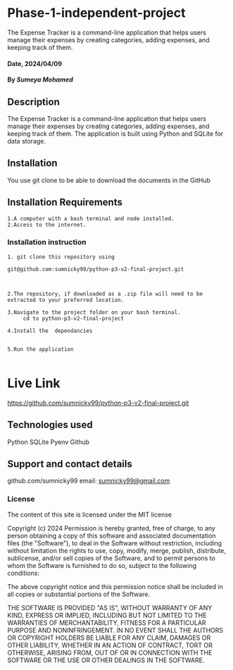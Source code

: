 # Phase-1-independent-project
The Expense Tracker is a command-line application that helps users manage their expenses by creating categories, adding expenses, and keeping track of them.

#### Date, 2024/04/09

#### By *Sumeya Mohamed*

## Description
The Expense Tracker is a command-line application that helps users manage their expenses by creating categories, adding expenses, and keeping track of them. The application is built using Python and SQLite for data storage.

## Installation
You use git clone to be able to download the documents in the GitHub

## Installation Requirements

    1.A computer with a bash terminal and node installed.
    2.Access to the internet.


### Installation instruction
```
1. git clone this repository using

git@github.com:sumnicky99/python-p3-v2-final-project.git



2.The repository, if downloaded as a .zip file will need to be extracted to your preferred location.

3.Navigate to the project folder on your bash terminal.
     cd to python-p3-v2-final-project

4.Install the  dependancies


5.Run the application 


```
# Live Link

https://github.com/sumnicky99/python-p3-v2-final-project.git
  
## Technologies used
Python
SQLite
Pyenv
Github

## Support and contact details
github.com/sumnicky99
email: sumnicky99@gmail.com

### License
The content of this site is licensed under the MIT license

Copyright (c) 2024
Permission is hereby granted, free of charge, to any person obtaining a copy of this software and associated documentation files (the "Software"), to deal in the Software without restriction, including without limitation the rights to use, copy, modify, merge, publish, distribute, sublicense, and/or sell copies of the Software, and to permit persons to whom the Software is furnished to do so, subject to the following conditions:

The above copyright notice and this permission notice shall be included in all copies or substantial portions of the Software.

THE SOFTWARE IS PROVIDED "AS IS", WITHOUT WARRANTY OF ANY KIND, EXPRESS OR IMPLIED, INCLUDING BUT NOT LIMITED TO THE WARRANTIES OF MERCHANTABILITY, FITNESS FOR A PARTICULAR PURPOSE AND NONINFRINGEMENT. IN NO EVENT SHALL THE AUTHORS OR COPYRIGHT HOLDERS BE LIABLE FOR ANY CLAIM, DAMAGES OR OTHER LIABILITY, WHETHER IN AN ACTION OF CONTRACT, TORT OR OTHERWISE, ARISING FROM, OUT OF OR IN CONNECTION WITH THE SOFTWARE OR THE USE OR OTHER DEALINGS IN THE SOFTWARE.

